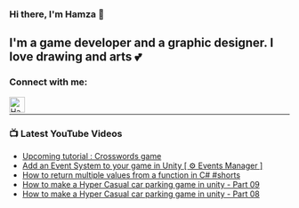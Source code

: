 ### Hi there, I'm Hamza 👋

## I'm a game developer and a graphic designer. I love drawing and arts 💕

### Connect with me:

[<img align="left" alt="Hamza Herbou" width="28px" src="[https://img.icons8.com/fluent-systems-filled/50/fa314a/youtube-play.png](https://raw.githubusercontent.com/herbou/me/main/favicon.png)![image](https://github.com/herbou/herbou/assets/35342314/530afbe6-3d3c-4568-bd09-35abacd1d466)
" />][portfolio]

<br />

---

### 📺 Latest YouTube Videos 
<!-- YOUTUBE:START -->
- [Upcoming tutorial : Crosswords game](https://www.youtube.com/watch?v=hqXnzEBENgg)
- [Add an Event System to your game in Unity  [ ⚙️ Events Manager ]](https://www.youtube.com/watch?v=LyIu06jl7To)
- [How to return multiple values from a function in C#    #shorts](https://www.youtube.com/watch?v=pKxHhBhX72Q)
- [How to make a Hyper Casual car parking game in unity - Part 09](https://www.youtube.com/watch?v=CcbaomCQfRk)
- [How to make a Hyper Casual car parking game in unity - Part 08](https://www.youtube.com/watch?v=JZLl01ouDrQ)
<!-- YOUTUBE:END -->

[portfolio]: https://youtube.com/hamza-herbou

